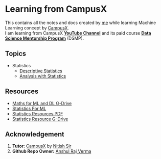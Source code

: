# Learning from CampusX

This contains all the notes and docs created by [me][arv-github] while learning Machine Learning concept by [CampusX][campusx-yt].  
I am learning from CampusX [**YouTube Channel**][campusx-yt] and its paid course [**Data Science Mentorship Program**][campusx-website] (DSMP).

## Topics

- Statistics
  - [Descriptive Statistics](./Descriptive%20Statistics/)
  - [Analysis with Statistics](./Analysis%20with%20Statistics/)

## Resources

- [Maths for ML and DL G-Drive](https://docs.google.com/spreadsheets/d/10spJMs0Zmv5cugfFjJVc4MudyOVjl_16Ef5z54oxqnM/edit#gid=241859416)
- [Statistics For ML](./docs/Statistics%20For%20ML.pdf)
- [Statistics Resources PDF](./docs/Statistics%20Resources.pdf)
- [Statistics Resource G-Drive](https://docs.google.com/document/d/1GDKMZG5es9wkqk3ftiAXeUXKBc5fl0HlFIIKucPgRIs/edit)

## Acknowledgement

1. **Tutor:** [CampusX][campusx-yt] by [Nitish Sir](mailto:nitish.campusx@gmail.com)
2. **Github Repo Owner:** [Anshul Raj Verma][arv-github]

<!-- Important link definition for referencing -->

[arv-github]: https://github.com/arv-anshul
[campusx-yt]: https://youtube.com/@campusx-official
[campusx-website]: https://learnwith.campusx.in
